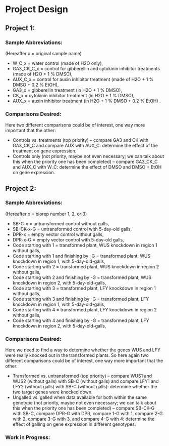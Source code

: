 # Project Design

## Project 1:
### Sample Abbreviations:
(Hereafter x = original sample name)

* W_C_x = water control (made of H2O only), 
* GA3_CK_C_x = control for gibberellin and cytokinin inhibitor treatments (made of H2O + 1 % DMSO), 
* AUX_C_x = control for auxin inhibitor treatment (made of H2O + 1 % DMSO + 0.2 % EtOH),  
* GA3_x = gibberellin treatment (in H2O + 1 % DMSO),
* CK_x = cytokinin inhibitor treatment (in H2O + 1 % DMSO),
* AUX_x = auxin inhibitor treatment (in H2O + 1 % DMSO + 0.2 % EtOH) .

### Comparisons Desired:
Here two different comparisons could be of interest, one way more important that the other:
* Controls vs. treatments (top priority) – compare GA3 and CK with GA3_CK_C and compare AUX with AUX_C: determine the effect of the treatment on gene expression.
* Controls only (not priority, maybe not even necessary; we can talk about this when the priority one has been completed) – compare GA3_CK_C and AUX_C with W_C: determine the effect of DMSO and DMSO + EtOH on gene expression.


## Project 2:
### Sample Abbreviations:
(Hereafter x = biorep number 1, 2, or 3)
* SB-C-x = untransformed control without galls,
* SB-CK-x-G = untransformed control with 5-day-old galls,
* DPR-x = empty vector control without galls,
* DPR-x-G = empty vector control with 5-day-old galls,
* Code starting with 1 = transformed plant, WUS knockdown in region 1 without galls,
* Code starting with 1 and finishing by -G = transformed plant, WUS knockdown in region 1, with 5-day-old-galls,
* Code starting with 2 = transformed plant, WUS knockdown in region 2 without galls,
* Code starting with 2 and finishing by -G  = transformed plant, WUS knockdown in region 2, with 5-day-old-galls,
* Code starting with 3 = transformed plant, LFY knockdown in region 1 without galls,
* Code starting with 3 and finishing by -G  = transformed plant, LFY knockdown in region 1, with 5-day-old-galls,
* Code starting with 4 = transformed plant, LFY knockdown in region 2 without galls,
* Code starting with 4 and finishing by -G  = transformed plant, LFY knockdown in region 2, with 5-day-old-galls,

### Comparisons Desired:
Here we need to find a way to determine whether the genes WUS and LFY were really knocked out in the transformed plants. So here again two different comparisons could be of interest, one way more important that the other:
* Transformed vs. untransformed (top priority) – compare WUS1 and WUS2 (without galls) with SB-C (without galls) and compare LFY1 and LFY2 (without galls) with SB-C (without galls): determine whether the two target genes were knocked down.
* Ungalled vs. galled when data available for both within the same genotype (not priority, maybe not even necessary; we can talk about this when the priority one has been completed) – compare SB-CK-G with SB-C, compare DPR-G with DPR, compare 1-G with 1, compare 2-G with 2, compare 3-G with 3, and compare 4-G with 4: determine the effect of galling on gene expression in different genotypes.

### Work in Progress:

